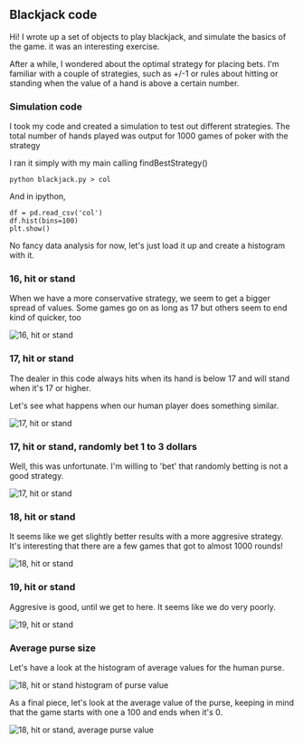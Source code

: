 ## Blackjack code

Hi! I wrote up a set of objects to play blackjack, and simulate
the basics of the game. it was an interesting exercise.

After a while, I wondered about the optimal strategy for placing
bets. I'm familiar with a couple of strategies, such as +/-1 or 
rules about hitting or standing when the value of a hand is 
above a certain number.

### Simulation code

I took my code and created a simulation to test out different
strategies. The total number of hands played was output for
1000 games of poker with the strategy

I ran it simply with my main calling findBestStrategy()

    python blackjack.py > col

And in ipython,

    df = pd.read_csv('col')
    df.hist(bins=100)
    plt.show()

No fancy data analysis for now, let's just load it up and
create a histogram with it.

### 16, hit or stand

When we have a more conservative strategy, we seem to get
a bigger spread of values. Some games go on as long as 17
but others seem to end kind of quicker, too

![16, hit or stand](img/16hitorstand.png)

### 17, hit or stand

The dealer in this code always hits when its hand is below 17
and will stand when it's 17 or higher. 

Let's see what happens when our human player does something
similar.

![17, hit or stand](img/17hitorstand.png)

### 17, hit or stand, randomly bet 1 to 3 dollars

Well, this was unfortunate. I'm willing to 'bet' that 
randomly betting is not a good strategy.


![17, hit or stand](img/17hitorstandRandomBet.png)

### 18, hit or stand

It seems like we get slightly better results with a more
aggresive strategy. It's interesting that there are a few
games that got to almost 1000 rounds!

![18, hit or stand](img/18hitorstand.png)

### 19, hit or stand

Aggresive is good, until we get to here. It seems like we 
do very poorly.

![19, hit or stand](img/19hitorstand.png)

### Average purse size

Let's have a look at the histogram of average values for the
human purse.

![18, hit or stand histogram of purse value](img/18hitorstandHist.png)

As a final piece, let's look at the average value of the purse, 
keeping in mind that the game starts with one a 100 and ends when
it's 0.

![18, hit or stand, average purse value](img/18hitorstandPrintPurseByAverage.png)